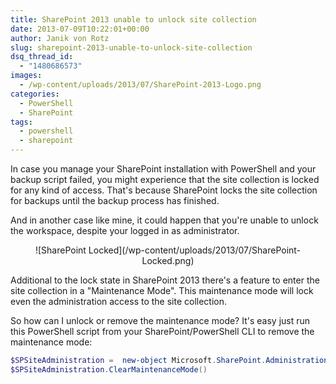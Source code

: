 ```yaml
---
title: SharePoint 2013 unable to unlock site collection
date: 2013-07-09T10:22:01+00:00
author: Janik von Rotz
slug: sharepoint-2013-unable-to-unlock-site-collection
dsq_thread_id:
  - "1480686573"
images:
  - /wp-content/uploads/2013/07/SharePoint-2013-Logo.png
categories:
  - PowerShell
  - SharePoint
tags:
  - powershell
  - sharepoint
---
```

In case you manage your SharePoint installation with PowerShell and your backup script failed, you might experience that the site collection is locked for any kind of access.
That's because SharePoint locks the site collection for backups until the backup process has finished.

And in another case like mine, it could happen that you're unable to unlock the workspace, despite your logged in as administrator.

<!--more-->

<p style="text-align: center;">![SharePoint Locked](/wp-content/uploads/2013/07/SharePoint-Locked.png)</p>

Additional to the lock state in SharePoint 2013 there's a feature to enter the site collection in a "Maintenance Mode".
This maintenance mode will lock even the administration access to the site collection.

So how can I unlock or remove the maintenance mode? It's easy just run this PowerShell script from your SharePoint/PowerShell CLI to remove the maintenance mode:

```powershell
$SPSiteAdministration =  new-object Microsoft.SharePoint.Administration.SPSiteAdministration('https://sharepoint.url.local')
$SPSiteAdministration.ClearMaintenanceMode()
```